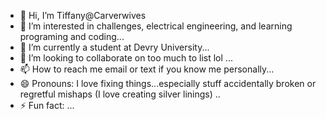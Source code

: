 - 👋 Hi, I’m Tiffany@Carverwives
- 👀 I’m interested in challenges, electrical engineering, and learning programing and coding...
- 🌱 I’m currently a student at Devry University...
- 💞️ I’m looking to collaborate on too much to list lol ...
- 📫 How to reach me email or text if you know me personally...
- 😄 Pronouns: I love fixing things...especially stuff accidentally broken or regretful mishaps (I love creating silver linings) ..
- ⚡ Fun fact: ...

<!---
Carverwives/Carverwives is a ✨ special ✨ repository because its `README.md` (this file) appears on your GitHub profile.
You can click the Preview link to take a look at your changes.
--->
